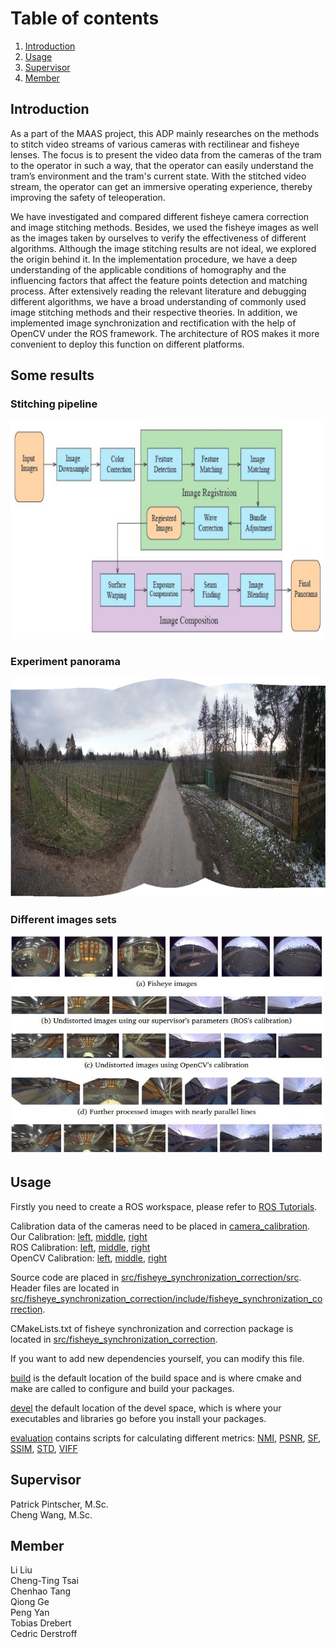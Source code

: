 # Table of contents
1. [Introduction](#introduction)
2. [Usage](#usage)
3. [Supervisor](#supervisor)
4. [Member](#member)

## Introduction 
As a part of the MAAS project, this ADP mainly researches on the  methods to stitch video streams of various cameras with rectilinear and fisheye lenses. The focus is to present the video data from the cameras of the tram to the operator in such a way, that the operator can easily understand the tram’s environment and the tram's current state. With the stitched video stream, the operator can get an immersive operating experience, thereby improving the safety of teleoperation.

We have investigated and compared different fisheye camera correction and image stitching methods. Besides, we used the fisheye images as well as the images taken by ourselves to verify the effectiveness of different algorithms. Although the image stitching results are not ideal, we explored the origin behind it. In the implementation procedure, we have a deep understanding of the applicable conditions of homography and the influencing factors that affect the feature points detection and matching process. After extensively reading the relevant literature and debugging different algorithms, we have a broad understanding of commonly used image stitching methods and their respective theories. In addition, we implemented image synchronization and rectification with the help of OpenCV under the ROS framework. The architecture of ROS makes it more convenient to deploy this function on different platforms.

## Some results
### Stitching pipeline

<p float="left">
  <img src="https://github.com/LiLiu1118/Development-of-a-Method-to-Merge-Video-Streams-of-Various-Cameras-with-Rectilinear-and-Fisheye-Lense/blob/main/stitching_pipeline.jpg" width="500" height="350"/>
</p>

### Experiment panorama
<p float="left">
  <img src="https://github.com/LiLiu1118/Development-of-a-Method-to-Merge-Video-Streams-of-Various-Cameras-with-Rectilinear-and-Fisheye-Lense/blob/main/experiment_panorama.png" width="800" height="350"/>
</p>

### Different images sets
<p float="left">
  <img src="https://github.com/LiLiu1118/Development-of-a-Method-to-Merge-Video-Streams-of-Various-Cameras-with-Rectilinear-and-Fisheye-Lense/blob/main/different_images_sets.jpg" width="500" height="350"/>
</p>





## Usage 
Firstly you need to create a ROS workspace, please refer to [ROS Tutorials](http://wiki.ros.org/ROS/Tutorials).

Calibration data of the cameras need to be placed in [camera_calibration](camera_calibration). \
Our Calibration: [left](camera_calibration/fisheye_left.yaml), [middle](camera_calibration/fisheye_middle.yaml), [right](camera_calibration/fisheye_right.yaml) \
ROS Calibration: [left](camera_calibration/fisheye_ROS_left.yaml), [middle](camera_calibration/fisheye_ROS_middle.yaml), [right](camera_calibration/fisheye_ROS_right.yaml) \
OpenCV Calibration: [left](camera_calibration/fisheye_OpenCV_left.yaml), [middle](camera_calibration/fisheye_OpenCV_middle.yaml), [right](camera_calibration/fisheye_OpenCV_right.yaml)

Source code are placed in [src/fisheye_synchronization_correction/src](src/fisheye_synchronization_correction/src). Header files are located in [src/fisheye_synchronization_correction/include/fisheye_synchronization_correction](src/fisheye_synchronization_correction/include/fisheye_synchronization_correction).

CMakeLists.txt of fisheye synchronization and correction package is located in [src/fisheye_synchronization_correction](src/fisheye_synchronization_correction).

If you want to add new dependencies yourself, you can modify this file.

[build](build) is the default location of the build space and is where cmake and make are called to configure and build your packages.

[devel](devel) the default location of the devel space, which is where your executables and libraries go before you install your packages. 

[evaluation](evaluation) contains scripts for calculating different metrics: [NMI](evaluation/NMI), [PSNR](evaluation/PSNR), [SF](evaluation/SF), [SSIM](evaluation/SSIM), [STD](evaluation/STD), [VIFF](evaluation/VIFF)

## Supervisor 
Patrick Pintscher, M.Sc.\
Cheng Wang, M.Sc.

## Member 
Li Liu\
Cheng-Ting Tsai\
Chenhao Tang\
Qiong Ge\
Peng Yan\
Tobias Drebert\
Cedric Derstroff


